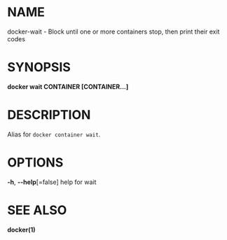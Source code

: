 # NAME

docker-wait - Block until one or more containers stop, then print their exit codes

# SYNOPSIS

**docker wait CONTAINER \[CONTAINER...\]**

# DESCRIPTION

Alias for `docker container wait`.

# OPTIONS

**-h**, **--help**\[=false\] help for wait

# SEE ALSO

**docker(1)**
